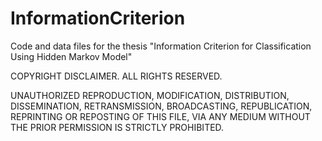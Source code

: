 # InformationCriterion

Code and data files for the thesis "Information Criterion for Classification Using Hidden Markov Model"

COPYRIGHT DISCLAIMER. ALL RIGHTS RESERVED.

UNAUTHORIZED REPRODUCTION, MODIFICATION, DISTRIBUTION, DISSEMINATION, RETRANSMISSION, BROADCASTING, REPUBLICATION, REPRINTING OR REPOSTING OF THIS FILE, VIA ANY MEDIUM WITHOUT THE PRIOR PERMISSION IS STRICTLY PROHIBITED.
